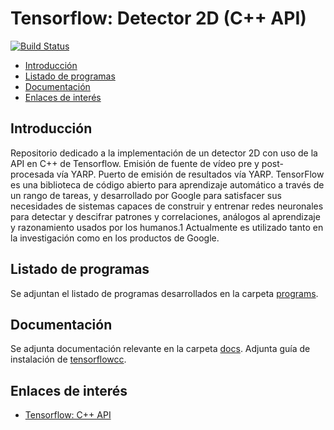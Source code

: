 # Tensorflow: Detector 2D (C++ API)

[![Build Status](https://travis-ci.org/davidvelascogarcia//tensorflowDetection2D.svg?branch=develop)](https://travis-ci.org/davidvelascogarcia//tensorflowDetection2D)

- [Introducción](#introducción)
- [Listado de programas](#listado-de-programas)
- [Documentación](#documentación)
- [Enlaces de interés](#enlaces-de-interés)

## Introducción

Repositorio dedicado a la implementación de un detector 2D con uso de la API en C++ de Tensorflow. Emisión de fuente de vídeo pre y post-procesada vía YARP. Puerto de emisión de resultados vía YARP.
TensorFlow es una biblioteca de código abierto para aprendizaje automático a través de un rango de tareas, y desarrollado por Google para satisfacer sus necesidades de sistemas capaces de construir y entrenar redes neuronales para detectar y descifrar patrones y correlaciones, análogos al aprendizaje y razonamiento usados por los humanos.1​ Actualmente es utilizado tanto en la investigación como en los productos de Google.

## Listado de programas

Se adjuntan el listado de programas desarrollados en la carpeta [programs](./programs).

## Documentación

Se adjunta documentación relevante en la carpeta [docs](./docs).
Adjunta guía de instalación de [tensorflowcc](./docs/README.md).

## Enlaces de interés

* [Tensorflow: C++ API](https://www.tensorflow.org/guide/extend/cc)

